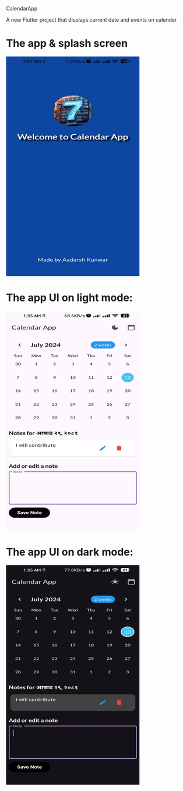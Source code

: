 
CalendarApp

A new Flutter project that displays current date and events on calender<br>
<h1>The app & splash screen</h2> <img src ="https://github.com/aadarshk7/Calender-App/blob/master/assets/images/SplashScreen.jpg" height =600 width =366/>
<h1>The app UI on light mode:</h2> <img src ="https://github.com/aadarshk7/Calender-App/blob/master/assets/images/lightmode.jpg" height =600 width =366/>
<h1>The app UI on dark mode:</h2> <img src ="https://github.com/aadarshk7/Calender-App/blob/master/assets/images/darkmode.jpg" height =600 width =366/>
